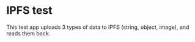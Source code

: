 # IPFS test

This test app uploads 3 types of data to IPFS (string, object, image), and reads them back.
